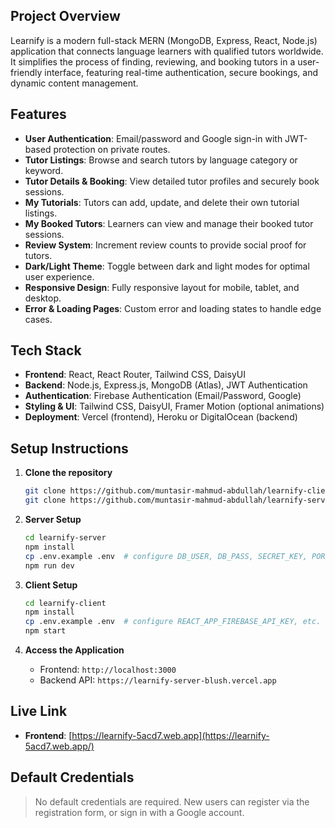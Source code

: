 ## Project Overview

Learnify is a modern full-stack MERN (MongoDB, Express, React, Node.js) application that connects language learners with qualified tutors worldwide. It simplifies the process of finding, reviewing, and booking tutors in a user-friendly interface, featuring real-time authentication, secure bookings, and dynamic content management.

## Features

- **User Authentication**: Email/password and Google sign-in with JWT-based protection on private routes.
- **Tutor Listings**: Browse and search tutors by language category or keyword.
- **Tutor Details & Booking**: View detailed tutor profiles and securely book sessions.
- **My Tutorials**: Tutors can add, update, and delete their own tutorial listings.
- **My Booked Tutors**: Learners can view and manage their booked tutor sessions.
- **Review System**: Increment review counts to provide social proof for tutors.
- **Dark/Light Theme**: Toggle between dark and light modes for optimal user experience.
- **Responsive Design**: Fully responsive layout for mobile, tablet, and desktop.
- **Error & Loading Pages**: Custom error and loading states to handle edge cases.

## Tech Stack

- **Frontend**: React, React Router, Tailwind CSS, DaisyUI
- **Backend**: Node.js, Express.js, MongoDB (Atlas), JWT Authentication
- **Authentication**: Firebase Authentication (Email/Password, Google)
- **Styling & UI**: Tailwind CSS, DaisyUI, Framer Motion (optional animations)
- **Deployment**: Vercel (frontend), Heroku or DigitalOcean (backend)

## Setup Instructions

1. **Clone the repository**

   ```bash
   git clone https://github.com/muntasir-mahmud-abdullah/learnify-client.git
   git clone https://github.com/muntasir-mahmud-abdullah/learnify-server.git
   ```

2. **Server Setup**

   ```bash
   cd learnify-server
   npm install
   cp .env.example .env  # configure DB_USER, DB_PASS, SECRET_KEY, PORT
   npm run dev
   ```

3. **Client Setup**

   ```bash
   cd learnify-client
   npm install
   cp .env.example .env  # configure REACT_APP_FIREBASE_API_KEY, etc.
   npm start
   ```

4. **Access the Application**

   - Frontend: `http://localhost:3000`
   - Backend API: `https://learnify-server-blush.vercel.app`

## Live Link

- **Frontend**: [https://learnify-5acd7.web.app](https://learnify-5acd7.web.app/)
<!-- * **Backend**: [https://learnify-server.herokuapp.com](https://learnify-server.herokuapp.com) -->

## Default Credentials

> No default credentials are required. New users can register via the registration form, or sign in with a Google account.

<!-- ## Screenshots -->

<!-- *Coverage of home page, tutor listing, booking flow, and mobile responsiveness.*

&#x20;&#x20; -->
